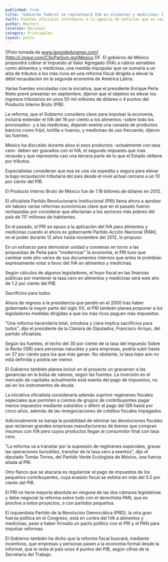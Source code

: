 ```yaml
---
published: true
title: "Gobierno federal se replanteará IVA en alimentos y medicinas: Reuters"
twitt: Fuentes oficiales informaron a la agencia de noticias que en septiembre presentarán la iniciativa.
author: Reuters
location: Nacional
category: Principales
layout: posts
---
```


![Foto tomada de www.lavozdedurango.com](http://i.imgur.com/CXoPwSvm.jpg)Mexico DF. El gobierno de México propondrá cobrar el Impuesto al Valor Agregado (IVA) a rubros sensibles como alimentos y medicinas, una medida impopular que se sumaría a un alza de tributos a los más ricos en una reforma fiscal dirigida a elevar la débil recaudación en la segunda economía de América Latina.

Varias fuentes vinculadas con la iniciativa, que el presidente Enrique Peña Nieto prevé presentar en septiembre, dijeron que el objetivo es elevar los ingresos tributarios en unos 50 mil millones de dólares o 4 puntos del Producto Interno Bruto (PIB).

La reforma, que el Gobierno considera clave para impulsar la economía, incluiría extender el IVA del 16 por ciento a los alimentos -sobre todo los procesados- y a las medicinas, dejando exenta una canasta de productos básicos como frijol, tortilla o huevos, y medicinas de uso frecuente, dijeron las fuentes.

México ha discutido durante años si esos productos -actualmente con tasa cero- deben ser gravados con el IVA, el segundo impuesto que más recauda y que representa casi una tercera parte de lo que el Estado obtiene por tributos.

Especialistas consideran que esa es una vía expedita y segura para elevar la baja recaudación tributaria del país desde el nivel actual cercano a un 10 por ciento del PIB.

El Producto Interno Bruto de México fue de 1.18 billones de dólares en 2012.

El oficialista Partido Revolucionario Institucional (PRI) llama ahora a aprobar sin tabúes varias reformas económicas clave que en el pasado fueron rechazadas por considerar que afectarían a los sectores más pobres del país de 117 millones de habitantes.

En el pasado, el PRI se opuso a la aplicación del IVA para alimentos y medicinas cuando el ahora ex gobernante Partido Acción Nacional (PAN), en el poder durante 12 años hasta noviembre del 2012, lo propuso.

En un esfuerzo para demostrar unidad y consenso en torno a las propuestas de Peña para "modernizar" la economía, el PRI tuvo que cambiar este año varios de sus documentos internos que antes le prohibían expresamente votar a favor del IVA en alimentos y medicinas.

Según cálculos de algunos legisladores, el hoyo fiscal en las finanzas públicas por mantener la tasa cero en alimentos y medicinas será este año de 1.2 por ciento del PIB.

Sacrificios para todos

Ahora de regreso a la presidencia que perdió en el 2000 tras haber gobernado la mayor parte del siglo XX, el PRI también planea proponer a los legisladores medidas dirigidas a que los más ricos paguen más impuestos.

"Una reforma hacendaria total, ortodoxa y clara implica sacrificios para todos", dijo el presidente de la Cámara de Diputados, Francisco Arroyo, del partido oficialista.

Según las fuentes, el techo del 30 por ciento de la tasa del Impuesto Sobre la Renta (ISR) para personas naturales y para empresas, podría subir hasta un 37 por ciento para los que más ganan. No obstante, la tasa tope aún no está definida y podría ser menor.

El Gobierno también planea incluir en el proyecto un gravamen a las ganancias en la bolsa de valores, según las fuentes. La inversión en el mercado de capitales actualmente está exenta del pago de impuestos, no así en los instrumentos de deuda.

La iniciativa oficialista consideraría además suprimir regímenes fiscales especiales que permiten a cientos de grupos de contribuyentes pagar menos impuestos mediante subsidios o diferir el pago del ISR hasta por cinco años, además de las renegociaciones de créditos fiscales impagados.

Adicionalmente se baraja la posibilidad de eliminar las devoluciones fiscales que reclaman grandes empresas manufactureras de bienes que compran insumos con IVA pero cuyos productos llegan al consumidor final con tasa cero.

"La reforma va a transitar por la supresión de regímenes especiales, gravar las operaciones bursátiles, transitar de la tasa cero a exentos", dijo el diputado Tomás Torres, del Partido Verde Ecologista de México, una fuerza aliada al PRI.

Otro flanco que se atacaría es regularizar el pago de impuestos de los pequeños contribuyentes, cuya evasión fiscal se estima en más del 0.5 por ciento del PIB.

El PRI no tiene mayoría absoluta en ninguna de las dos cámaras legislativas y debe negociar la reforma sobre todo con el derechista PAN, que es proclive a estos proyectos, o con partidos pequeños.

El izquierdista Partido de la Revolución Democrática (PRD), la otra gran fuerza política en el Congreso, está en contra del IVA a alimentos y medicinas, pese a haber firmado un pacto político con el PRI y el PAN para impulsar reformas.

El Gobierno también ha dicho que la reforma fiscal buscará, mediante incentivos, que empresas y personas pasen a la economía formal desde la informal, que le resta al país unos 4 puntos del PIB, según cifras de la Secretaría del Trabajo.
